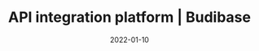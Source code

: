 ---
date: "2022-01-10"
title: API integration platform | Budibase
description: Budibase's API integration platform helps you integrate with your APIs and build internal apps, forms, admin panels, and more in minutes.
draft: "false"
type: product
layout: single
theme: light-2
images:
- /img/rest-api/queries.png
featuredImage: /img/feature-section/rest-api-2.webp
firstBenefitTitle: Communicate information between multiple APIs
firstBenefitDescription: Bring together all your business services in one central location by building apps that are integrated with all your enterprise REST APIs. This makes it easier and more flexible to build apps that cross multiple departments and services.
firstBenefitImage: /img/rest-api/queries.png 
secondBenefitTitle: Connect to your REST APIs and build apps in minutes 
secondBenefitDescription: Budibase's API integration platform helps you integrate with your APIs and build internal apps in minutes. Simply create a REST API datasource within Budibase, enter the URL of the API endpoint, run your query. When Budibase pulls back your data, you can quickly build a beautiful CRUD application in seconds within the design section. 
secondBenefitImage: /business-apps/templates/open-source-ticketing-system/images/preview.gif
thirdBenefitTitle: Import Swagger collections and cURL requests
thirdBenefitDescription: The REST query import feature allows you to import one or more Swaffer collections or cURL requests at a time. The supported formats for import are Swagger 2.0 / OpenAPI 2.0 (yaml or json) and CURL. You can create new data sources with imports, or import queries into existing data sources.
thirdBenefitImage: /img/rest-api/import.png 
---